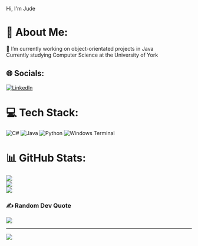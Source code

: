 Hi, I'm Jude

# 💫 About Me:
🔭 I’m currently working on object-orientated projects in Java<br/>
Currently studying Computer Science at the University of York<br/>

## 🌐 Socials:
[![LinkedIn](https://img.shields.io/badge/LinkedIn-%230077B5.svg?logo=linkedin&logoColor=white)](https://linkedin.com/in/jude-hall-6a25b0338) 

# 💻 Tech Stack:
![C#](https://img.shields.io/badge/c%23-%23239120.svg?style=flat&logo=csharp&logoColor=white) ![Java](https://img.shields.io/badge/java-%23ED8B00.svg?style=flat&logo=openjdk&logoColor=white) ![Python](https://img.shields.io/badge/python-3670A0?style=flat&logo=python&logoColor=ffdd54) ![Windows Terminal](https://img.shields.io/badge/Windows%20Terminal-%234D4D4D.svg?style=flat&logo=windows-terminal&logoColor=white)
# 📊 GitHub Stats:
![](https://github-readme-stats.vercel.app/api?username=JudeHall1&theme=dark&hide_border=false&include_all_commits=false&count_private=false)<br/>
![](https://nirzak-streak-stats.vercel.app/?user=JudeHall1&theme=dark&hide_border=false)<br/>
![](https://github-readme-stats.vercel.app/api/top-langs/?username=JudeHall1&theme=dark&hide_border=false&include_all_commits=false&count_private=false&layout=compact)

### ✍️ Random Dev Quote
![](https://quotes-github-readme.vercel.app/api?type=horizontal&theme=dark)

---
[![](https://visitcount.itsvg.in/api?id=JudeHall1&icon=0&color=0)](https://visitcount.itsvg.in)

<!-- Proudly created with GPRM ( https://gprm.itsvg.in ) -->
